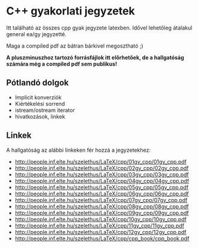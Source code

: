 ﻿# C++ gyakorlati jegyzetek
Itt található az összes cpp gyak jegyzete latexben. Idővel lehetőleg átalakul general ea/gy jegyzetté.

Maga a compiled pdf az bátran bárkivel megosztható ;)

**A pluszminuszhoz tartozó forrásfájlok itt előrhetőek, de a hallgatóság számára még a compiled pdf sem publikus!**

## Pótlandó dolgok

* Implicit konverziók
* Kiértékelési sorrend
* istream/ostream iterator
* hivatkozások, linkek

## Linkek

A hallgatóság az alábbi linkeken fér hozzá a jegyzetekhez:
* http://people.inf.elte.hu/szelethus/LaTeX/cpp/01gy_cpp/01gy_cpp.pdf
* http://people.inf.elte.hu/szelethus/LaTeX/cpp/02gy_cpp/02gy_cpp.pdf
* http://people.inf.elte.hu/szelethus/LaTeX/cpp/03gy_cpp/03gy_cpp.pdf
* http://people.inf.elte.hu/szelethus/LaTeX/cpp/04gy_cpp/04gy_cpp.pdf
* http://people.inf.elte.hu/szelethus/LaTeX/cpp/05gy_cpp/05gy_cpp.pdf
* http://people.inf.elte.hu/szelethus/LaTeX/cpp/06gy_cpp/06gy_cpp.pdf
* http://people.inf.elte.hu/szelethus/LaTeX/cpp/07gy_cpp/07gy_cpp.pdf
* http://people.inf.elte.hu/szelethus/LaTeX/cpp/08gy_cpp/08gy_cpp.pdf
* http://people.inf.elte.hu/szelethus/LaTeX/cpp/09gy_cpp/09gy_cpp.pdf
* http://people.inf.elte.hu/szelethus/LaTeX/cpp/10gy_cpp/10gy_cpp.pdf
* http://people.inf.elte.hu/szelethus/LaTeX/cpp/11gy_cpp/11gy_cpp.pdf
* http://people.inf.elte.hu/szelethus/LaTeX/cpp/12gy_cpp/12gy_cpp.pdf
* http://people.inf.elte.hu/szelethus/LaTeX/cpp/cpp_book/cpp_book.pdf
